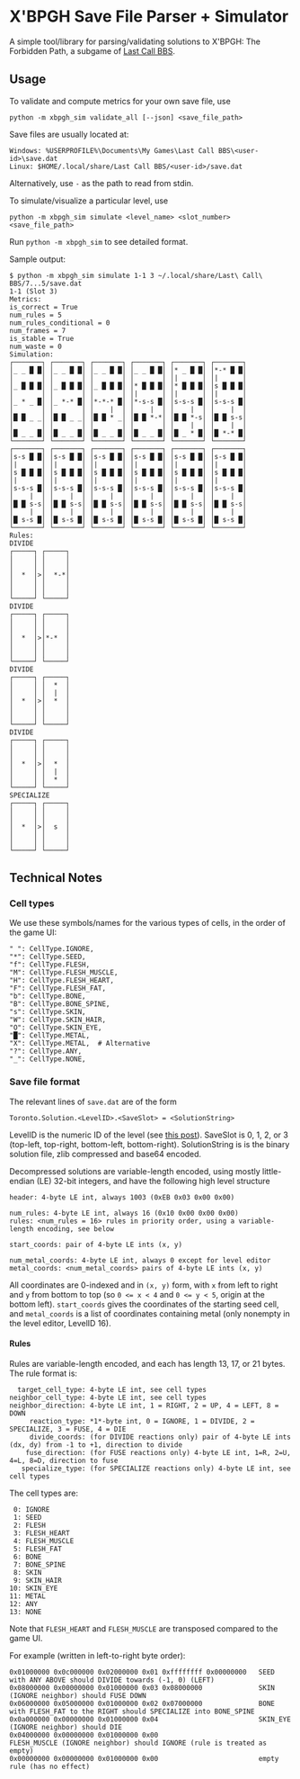 # X'BPGH Save File Parser + Simulator

A simple tool/library for parsing/validating solutions to X'BPGH: The Forbidden
Path, a subgame of [Last Call BBS](https://zachtronics.com/last-call-bbs/).

## Usage

To validate and compute metrics for your own save file, use
```
python -m xbpgh_sim validate_all [--json] <save_file_path>
```
Save files are usually located at:
```
Windows: %USERPROFILE%\Documents\My Games\Last Call BBS\<user-id>\save.dat
Linux: $HOME/.local/share/Last Call BBS/<user-id>/save.dat
```
Alternatively, use `-` as the path to read from stdin.

To simulate/visualize a particular level, use
```
python -m xbpgh_sim simulate <level_name> <slot_number> <save_file_path>
```
Run `python -m xbpgh_sim` to see detailed format.

Sample output:
```
$ python -m xbpgh_sim simulate 1-1 3 ~/.local/share/Last\ Call\ BBS/7...5/save.dat
1-1 (Slot 3)
Metrics:
is_correct = True
num_rules = 5
num_rules_conditional = 0
num_frames = 7
is_stable = True
num_waste = 0
Simulation:
┌───────┐ ┌───────┐ ┌───────┐ ┌───────┐ ┌───────┐ ┌───────┐
│_ _ █ █│ │_ _ █ █│ │_ _ █ █│ │_ _ █ █│ │* _ █ █│ │*-* █ █│
│       │ │       │ │       │ │       │ │|      │ │|      │
│_ █ █ █│ │_ █ █ █│ │_ █ █ █│ │* █ █ █│ │* █ █ █│ │s █ █ █│
│       │ │       │ │       │ │|      │ │|      │ │|      │
│_ * _ █│ │_ *-* █│ │*-*-* █│ │*-s-s █│ │s-s-s █│ │s-s-s █│
│       │ │       │ │    |  │ │    |  │ │    |  │ │    |  │
│█ █ _ _│ │█ █ _ _│ │█ █ * _│ │█ █ *-*│ │█ █ *-s│ │█ █ s-s│
│       │ │       │ │       │ │       │ │    |  │ │    |  │
│█ _ _ █│ │█ _ _ █│ │█ _ _ █│ │█ _ _ █│ │█ _ * █│ │█ *-* █│
└───────┘ └───────┘ └───────┘ └───────┘ └───────┘ └───────┘
┌───────┐ ┌───────┐ ┌───────┐ ┌───────┐ ┌───────┐ ┌───────┐
│s-s █ █│ │s-s █ █│ │s-s █ █│ │s-s █ █│ │s-s █ █│ │s-s █ █│
│|      │ │|      │ │|      │ │|      │ │|      │ │|      │
│s █ █ █│ │s █ █ █│ │s █ █ █│ │s █ █ █│ │s █ █ █│ │s █ █ █│
│|      │ │|      │ │|      │ │|      │ │|      │ │|      │
│s-s-s █│ │s-s-s █│ │s-s-s █│ │s-s-s █│ │s-s-s █│ │s-s-s █│
│    |  │ │    |  │ │    |  │ │    |  │ │    |  │ │    |  │
│█ █ s-s│ │█ █ s-s│ │█ █ s-s│ │█ █ s-s│ │█ █ s-s│ │█ █ s-s│
│    |  │ │    |  │ │    |  │ │    |  │ │    |  │ │    |  │
│█ s-s █│ │█ s-s █│ │█ s-s █│ │█ s-s █│ │█ s-s █│ │█ s-s █│
└───────┘ └───────┘ └───────┘ └───────┘ └───────┘ └───────┘
Rules:
DIVIDE
┌─────┐ ┌─────┐
│     │ │     │
│     │ │     │
│  *  │>│  *-*│
│     │ │     │
│     │ │     │
└─────┘ └─────┘
DIVIDE
┌─────┐ ┌─────┐
│     │ │     │
│     │ │     │
│  *  │>│*-*  │
│     │ │     │
│     │ │     │
└─────┘ └─────┘
DIVIDE
┌─────┐ ┌─────┐
│     │ │  *  │
│     │ │  |  │
│  *  │>│  *  │
│     │ │     │
│     │ │     │
└─────┘ └─────┘
DIVIDE
┌─────┐ ┌─────┐
│     │ │     │
│     │ │     │
│  *  │>│  *  │
│     │ │  |  │
│     │ │  *  │
└─────┘ └─────┘
SPECIALIZE
┌─────┐ ┌─────┐
│     │ │     │
│     │ │     │
│  *  │>│  s  │
│     │ │     │
│     │ │     │
└─────┘ └─────┘
```

## Technical Notes

### Cell types

We use these symbols/names for the various types of cells, in the order of the game UI:
```
" ": CellType.IGNORE,
"*": CellType.SEED,
"f": CellType.FLESH,
"M": CellType.FLESH_MUSCLE,
"H": CellType.FLESH_HEART,
"F": CellType.FLESH_FAT,
"b": CellType.BONE,
"B": CellType.BONE_SPINE,
"s": CellType.SKIN,
"W": CellType.SKIN_HAIR,
"O": CellType.SKIN_EYE,
"█": CellType.METAL,
"X": CellType.METAL,  # Alternative
"?": CellType.ANY,
"_": CellType.NONE,
```

### Save file format

The relevant lines of `save.dat` are of the form
```
Toronto.Solution.<LevelID>.<SaveSlot> = <SolutionString>
```
LevelID is the numeric ID of the level (see [this post](https://old.reddit.com/r/lastcallbbs/comments/wkgg96/comment/ijn4oo9/)).
SaveSlot is 0, 1, 2, or 3 (top-left, top-right, bottom-left, bottom-right).
SolutionString is is the binary solution file, zlib compressed and base64 encoded.

Decompressed solutions are variable-length encoded, using mostly little-endian (LE) 32-bit integers, and have the following high level structure
```
header: 4-byte LE int, always 1003 (0xEB 0x03 0x00 0x00)

num_rules: 4-byte LE int, always 16 (0x10 0x00 0x00 0x00)
rules: <num_rules = 16> rules in priority order, using a variable-length encoding, see below

start_coords: pair of 4-byte LE ints (x, y)

num_metal_coords: 4-byte LE int, always 0 except for level editor
metal_coords: <num_metal_coords> pairs of 4-byte LE ints (x, y)
```
All coordinates are 0-indexed and in `(x, y)` form, with `x` from left to right and `y` from bottom to top (so `0 <= x < 4` and `0 <= y < 5`, origin at the bottom left). `start_coords` gives the coordinates of the starting seed cell, and `metal_coords` is a list of coordinates containing metal (only nonempty in the level editor, LevelID 16).

#### Rules

Rules are variable-length encoded, and each has length 13, 17, or 21 bytes. The rule format is:
```
  target_cell_type: 4-byte LE int, see cell types
neighbor_cell_type: 4-byte LE int, see cell types
neighbor_direction: 4-byte LE int, 1 = RIGHT, 2 = UP, 4 = LEFT, 8 = DOWN
     reaction_type: *1*-byte int, 0 = IGNORE, 1 = DIVIDE, 2 = SPECIALIZE, 3 = FUSE, 4 = DIE
     divide_coords: (for DIVIDE reactions only) pair of 4-byte LE ints (dx, dy) from -1 to +1, direction to divide
    fuse_direction: (for FUSE reactions only) 4-byte LE int, 1=R, 2=U, 4=L, 8=D, direction to fuse
   specialize_type: (for SPECIALIZE reactions only) 4-byte LE int, see cell types
```

The cell types are:
```
 0: IGNORE
 1: SEED
 2: FLESH
 3: FLESH_HEART
 4: FLESH_MUSCLE
 5: FLESH_FAT
 6: BONE
 7: BONE_SPINE
 8: SKIN
 9: SKIN_HAIR
10: SKIN_EYE
11: METAL
12: ANY
13: NONE
```
Note that `FLESH_HEART` and `FLESH_MUSCLE` are transposed compared to the game UI.

For example (written in left-to-right byte order):
```
0x01000000 0x0c000000 0x02000000 0x01 0xffffffff 0x00000000   SEED with ANY ABOVE should DIVIDE towards (-1, 0) (LEFT)
0x08000000 0x00000000 0x01000000 0x03 0x08000000              SKIN (IGNORE neighbor) should FUSE DOWN
0x06000000 0x05000000 0x01000000 0x02 0x07000000              BONE with FLESH_FAT to the RIGHT should SPECIALIZE into BONE_SPINE
0x0a000000 0x00000000 0x01000000 0x04                         SKIN_EYE (IGNORE neighbor) should DIE
0x04000000 0x00000000 0x01000000 0x00                         FLESH_MUSCLE (IGNORE neighbor) should IGNORE (rule is treated as empty)
0x00000000 0x00000000 0x01000000 0x00                         empty rule (has no effect)
```
